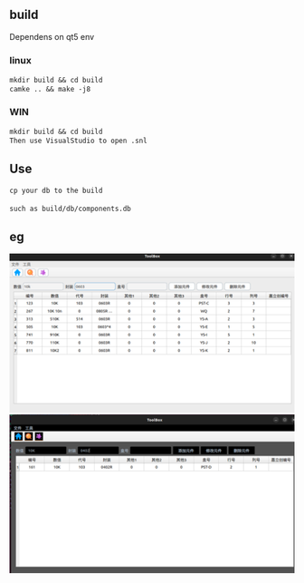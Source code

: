 ## build

Dependens on qt5 env

### linux
```
mkdir build && cd build
camke .. && make -j8
```
### WIN
```
mkdir build && cd build
Then use VisualStudio to open .snl
```

## Use
```
cp your db to the build

such as build/db/components.db

```

## eg

![](png/test1.png)
![](png/test2.png)
